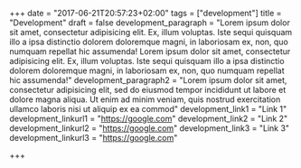 +++
date = "2017-06-21T20:57:23+02:00"
tags = ["development"]
title = "Development"
draft = false
development_paragraph = "Lorem ipsum dolor sit amet, consectetur adipisicing elit. Ex, illum voluptas. Iste sequi quisquam illo a ipsa distinctio dolorem doloremque magni, in laboriosam ex, non, quo numquam repellat hic assumenda! Lorem ipsum dolor sit amet, consectetur adipisicing elit. Ex, illum voluptas. Iste sequi quisquam illo a ipsa distinctio dolorem doloremque magni, in laboriosam ex, non, quo numquam repellat hic assumenda!"
development_paragraph2 = "Lorem ipsum dolor sit amet, consectetur adipisicing elit, sed do eiusmod tempor incididunt ut labore et dolore magna aliqua. Ut enim ad minim veniam, quis nostrud exercitation ullamco laboris nisi ut aliquip ex ea commod"
development_link1 = "Link 1"
development_linkurl1 = "https://google.com"
development_link2 = "Link 2"
development_linkurl2 = "https://google.com"
development_link3 = "Link 3"
development_linkurl3 = "https://google.com"

+++